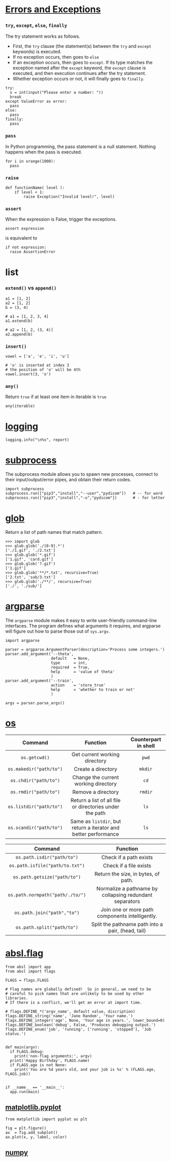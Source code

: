 # [Errors and Exceptions](https://docs.python.org/3/tutorial/errors.html)
### `try`, `except`, `else`, `finally`
The try statement works as follows.
- First, the `try` clause (the statement(s) between the `try` and `except` keywords) is executed.
- If no exception occurs, then goes to `else`
- If an exception occurs, then goes to `except`. If its type matches the exception named after the `except` keyword, the `except` clause is executed, and then execution continues after the try statement.
- Whether exception occurs or not, it will finally goes to `finally`.
```
try:
  x = int(input("Please enter a number: "))
  break
except ValueError as error:
  pass 
else:
  pass
finally:
  pass
```
### `pass`
In Python programming, the pass statement is a null statement. Nothing happens when the pass is executed.
```
for i in xrange(1000): 
  pass
```
### `raise`
```
def functionName( level ):
    if level < 1:
        raise Exception("Invalid level!", level)
```
### `assert`
When the expression is False, trigger the exceptions.
```
assert expression
```
is equivalent to
```
if not expression:
  raise AssertionError
```

# list
### `extend()` vs `append()`
```
a1 = [1, 2]
a2 = [1, 2]
b = (3, 4)

# a1 = [1, 2, 3, 4]
a1.extend(b) 

# a2 = [1, 2, (3, 4)]
a2.append(b)
```

### `insert()`
```
vowel = ['a', 'e', 'i', 'u']

# 'o' is inserted at index 3
# the position of 'o' will be 4th
vowel.insert(3, 'o')
```

### `any()`
Return `true` if at least one item in iterable is `true`
```
any(iterable)
```

# [logging](https://docs.python.org/3/library/logging.html)
```
logging.info("\n%s", report)
```

# [subprocess](https://docs.python.org/3/library/subprocess.html)
The subprocess module allows you to spawn new processes, connect to their input/output/error pipes, and obtain their return codes.

```
import subprocess
subprocess.run(["pip3","install","--user","pydicom"])   # -- for word
subprocess.run(["pip3","install","-u","pydicom"])       # - for letter
```

# [glob](https://docs.python.org/3/library/glob.html)
Return a list of path names that match pattern.

```
>>> import glob
>>> glob.glob('./[0-9].*')
['./1.gif', './2.txt']
>>> glob.glob('*.gif')
['1.gif', 'card.gif']
>>> glob.glob('?.gif')
['1.gif']
>>> glob.glob('**/*.txt', recursive=True)
['2.txt', 'sub/3.txt']
>>> glob.glob('./**/', recursive=True)
['./', './sub/']
```

# [argparse](https://docs.python.org/3/library/argparse.html)
The `argparse` module makes it easy to write user-friendly command-line interfaces. The program defines what arguments it requires, and argparse will figure out how to parse those out of `sys.argv`.

```
import argparse

parser = argparse.ArgumentParser(description='Process some integers.')
parser.add_argument('--theta', 
                    default   = None, 
                    type      = int, 
                    required  = True,
                    help      = 'value of theta'
                    )
parser.add_argument('--train', 
                    action    = 'store_true'
                    help      = 'whether to train or not'
                    )

args = parser.parse_args()
```

# [os](https://docs.python.org/3/library/os.html)
|         Command         |                   Function                  | Counterpart in shell |
|:-----------------------:|:-------------------------------------------:|:--------------------:|
|      `os.getcwd()`      |        Get current working directory        |         `pwd`        |
| `os.makedir("path/to")` |              Create a directory             |        `mkdir`       |
|  `os.chdir("path/to")`  |     Change the current working directory    |         `cd`         |
|  `os.rmdir("path/to")`  |              Remove a directory             |        `rmdir`       |
| `os.listdir("path/to")` | Return a list of all file or directories under the path |         `ls`         |
| `os.scandir("path/to")` | Same as `listdir`, but return a iterator and better performance   |         `ls`         |

|              Command             |                         Function                        |
|:--------------------------------:|:-------------------------------------------------------:|
|    `os.path.isdir("path/to")`    |                  Check if a path exists                 |
|  `os.path.isfile("path/to.txt")` |                  Check if a file exists                 |
|   `os.path.getsize("path/to")`   |           Return the size, in bytes, of path.           |
| `os.path.normpath("path/./to/")` | Normalize a pathname by collapsing redundant separators |
|    `os.path.join("path","to")`   |     Join one or more path components intelligently.     |
|    `os.path.split("path/to")`    |    Split the pathname path into a pair, (head, tail)    |



# [absl.flag](https://abseil.io/docs/python/guides/flags)
```
from absl import app
from absl import flags

FLAGS = flags.FLAGS

# Flag names are globally defined!  So in general, we need to be
# careful to pick names that are unlikely to be used by other libraries.
# If there is a conflict, we'll get an error at import time.

# flags.DEFINE_*('argv_name', default value, discription)
flags.DEFINE_string('name', 'Jane Random', 'Your name.')
flags.DEFINE_integer('age', None, 'Your age in years.', lower_bound=0)
flags.DEFINE_boolean('debug', False, 'Produces debugging output.')
flags.DEFINE_enum('job', 'running', ['running', 'stopped'], 'Job status.')


def main(argv):
  if FLAGS.debug:
    print('non-flag arguments:', argv)
  print('Happy Birthday', FLAGS.name)
  if FLAGS.age is not None:
    print('You are %d years old, and your job is %s' % (FLAGS.age, FLAGS.job))


if __name__ == '__main__':
  app.run(main)
```

## [matplotlib.pyplot](https://matplotlib.org/stable/api/pyplot_summary.html)
```
from matplotlib import pyplot as plt

fig = plt.figure()
ax  = fig.add_subplot()
ax.plot(x, y, label, color)
```

## [numpy](http://numpy.org)
### 